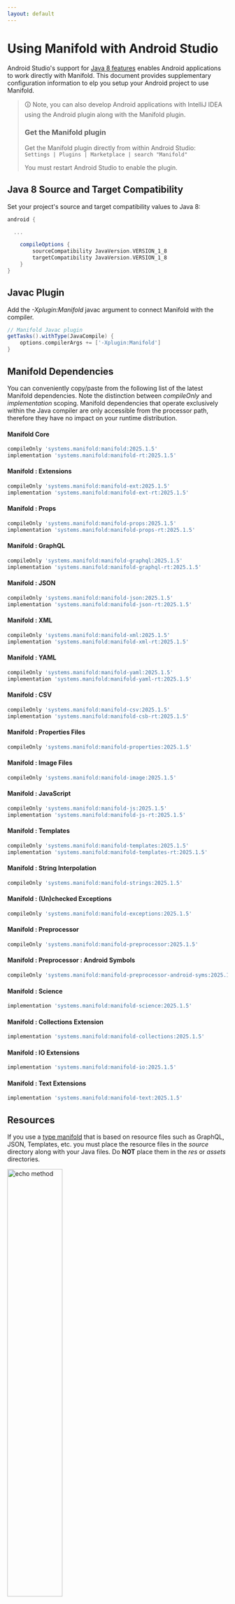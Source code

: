 ```yaml
---
layout: default
---
```


# Using Manifold with Android Studio

Android Studio's support for [Java 8 features](https://developer.android.com/studio/write/java8-support.html) enables
Android applications to work directly with Manifold. This document provides supplementary configuration information to
elp you setup your Android project to use Manifold.

>🛈 Note, you can also develop Android applications with IntelliJ IDEA using the Android plugin along with the Manifold
>plugin. 
>
>### Get the Manifold plugin
>Get the Manifold plugin directly from within Android Studio:
><br>
>`Settings | Plugins | Marketplace | search "Manifold"`
><br>
> 
>You must restart Android Studio to enable the plugin. 
 
## Java 8 Source and Target Compatibility 
Set your project's source and target compatibility values to Java 8:

```groovy
android {

  ...

    compileOptions {
        sourceCompatibility JavaVersion.VERSION_1_8
        targetCompatibility JavaVersion.VERSION_1_8
    }
}
```

## Javac Plugin
Add the *-Xplugin:Manifold* javac argument to connect Manifold with the compiler.

```groovy
// Manifold Javac plugin
getTasks().withType(JavaCompile) {
    options.compilerArgs += ['-Xplugin:Manifold']
}
```    

## Manifold Dependencies
You can conveniently copy/paste from the following list of the latest Manifold dependencies. Note the distinction
between *compileOnly* and *implementation* scoping. Manifold dependencies that operate exclusively within the
Java compiler are only accessible from the processor path, therefore they have no impact on your runtime distribution.

#### Manifold Core
```groovy
compileOnly 'systems.manifold:manifold:2025.1.5'
implementation 'systems.manifold:manifold-rt:2025.1.5'
```
#### Manifold : Extensions
```groovy
compileOnly 'systems.manifold:manifold-ext:2025.1.5'
implementation 'systems.manifold:manifold-ext-rt:2025.1.5'
```
#### Manifold : Props
```groovy
compileOnly 'systems.manifold:manifold-props:2025.1.5'
implementation 'systems.manifold:manifold-props-rt:2025.1.5'
```
#### Manifold : GraphQL
```groovy
compileOnly 'systems.manifold:manifold-graphql:2025.1.5'
implementation 'systems.manifold:manifold-graphql-rt:2025.1.5'
```
#### Manifold : JSON
```groovy
compileOnly 'systems.manifold:manifold-json:2025.1.5'
implementation 'systems.manifold:manifold-json-rt:2025.1.5'
```
#### Manifold : XML
```groovy
compileOnly 'systems.manifold:manifold-xml:2025.1.5'
implementation 'systems.manifold:manifold-xml-rt:2025.1.5'
```
#### Manifold : YAML
```groovy
compileOnly 'systems.manifold:manifold-yaml:2025.1.5'
implementation 'systems.manifold:manifold-yaml-rt:2025.1.5'
```
#### Manifold : CSV
```groovy
compileOnly 'systems.manifold:manifold-csv:2025.1.5'
implementation 'systems.manifold:manifold-csb-rt:2025.1.5'
```
#### Manifold : Properties Files
```groovy
compileOnly 'systems.manifold:manifold-properties:2025.1.5'
```
#### Manifold : Image Files
```groovy
compileOnly 'systems.manifold:manifold-image:2025.1.5'
```
#### Manifold : JavaScript
```groovy
compileOnly 'systems.manifold:manifold-js:2025.1.5'
implementation 'systems.manifold:manifold-js-rt:2025.1.5'
```
#### Manifold : Templates
```groovy
compileOnly 'systems.manifold:manifold-templates:2025.1.5'
implementation 'systems.manifold:manifold-templates-rt:2025.1.5'
```
#### Manifold : String Interpolation
```groovy
compileOnly 'systems.manifold:manifold-strings:2025.1.5'
```
#### Manifold : (Un)checked Exceptions
```groovy
compileOnly 'systems.manifold:manifold-exceptions:2025.1.5'
```
#### Manifold : Preprocessor
```groovy
compileOnly 'systems.manifold:manifold-preprocessor:2025.1.5'
```
#### Manifold : Preprocessor : Android Symbols
```groovy
compileOnly 'systems.manifold:manifold-preprocessor-android-syms:2025.1.5'
```
#### Manifold : Science
```groovy
implementation 'systems.manifold:manifold-science:2025.1.5'
```
#### Manifold : Collections Extension
```groovy
implementation 'systems.manifold:manifold-collections:2025.1.5'
```
#### Manifold : IO Extensions
```groovy
implementation 'systems.manifold:manifold-io:2025.1.5'
```
#### Manifold : Text Extensions
```groovy
implementation 'systems.manifold:manifold-text:2025.1.5'
```

## Resources

If you use a [type manifold](https://github.com/manifold-systems/manifold/tree/master/manifold-core-parent/manifold#the-big-picture)
that is based on resource files such as GraphQL, JSON, Templates, etc. you must place the resource files in the 
*source* directory along with your Java files.  Do **NOT** place them in the *res* or *assets* directories.
 
<p><img src="http://manifold.systems/images/android_resources.png" alt="echo method" width="50%" height="50%"/></p> 

## Preprocessor and build variant symbols

If you use the [preprocessor](https://github.com/manifold-systems/manifold/tree/master/manifold-deps-parent/manifold-preprocessor),
you can directly reference Android build variant symbols with the [manifold-preprocessor-android-syms](https://github.com/manifold-systems/manifold/tree/master/manifold-deps-parent/manifold-preprocessor-android-syms)
dependency.
```java
#if FLAVOR == "paid"
  @Override
  public void specialMethod(Foo foo) {
  ...
  }
#endif
```
build.gradle
```groovy
dependencies {
    ...
    compileOnly 'systems.manifold:manifold-preprocessor:2025.1.5'
    compileOnly 'systems.manifold:manifold-preprocessor-android-syms:2025.1.5'
}
```